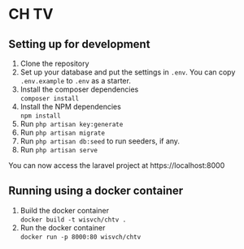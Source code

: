 # CH TV

## Setting up for development

1. Clone the repository
2. Set up your database and put the settings in `.env`. You can copy `.env.example` to `.env` as a starter.
3. Install the composer dependencies\
`composer install`
4. Install the NPM dependencies\
`npm install`
5. Run `php artisan key:generate`
6. Run `php artisan migrate`
7. Run `php artisan db:seed` to run seeders, if any.
8. Run `php artisan serve`

You can now access the laravel project at https://localhost:8000

## Running using a docker container
1. Build the docker container\
`docker build -t wisvch/chtv .`
2. Run the docker container\
`docker run -p 8000:80 wisvch/chtv`
